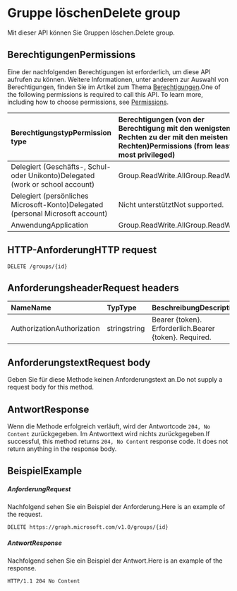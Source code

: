 # <a name="delete-group"></a><span data-ttu-id="b88ba-101">Gruppe löschen</span><span class="sxs-lookup"><span data-stu-id="b88ba-101">Delete group</span></span>

<span data-ttu-id="b88ba-102">Mit dieser API können Sie Gruppen löschen.</span><span class="sxs-lookup"><span data-stu-id="b88ba-102">Delete group.</span></span>
## <a name="permissions"></a><span data-ttu-id="b88ba-103">Berechtigungen</span><span class="sxs-lookup"><span data-stu-id="b88ba-103">Permissions</span></span>
<span data-ttu-id="b88ba-p101">Eine der nachfolgenden Berechtigungen ist erforderlich, um diese API aufrufen zu können. Weitere Informationen, unter anderem zur Auswahl von Berechtigungen, finden Sie im Artikel zum Thema [Berechtigungen](../../../concepts/permissions_reference.md).</span><span class="sxs-lookup"><span data-stu-id="b88ba-p101">One of the following permissions is required to call this API. To learn more, including how to choose permissions, see [Permissions](../../../concepts/permissions_reference.md).</span></span>

|<span data-ttu-id="b88ba-106">Berechtigungstyp</span><span class="sxs-lookup"><span data-stu-id="b88ba-106">Permission type</span></span>      | <span data-ttu-id="b88ba-107">Berechtigungen (von der Berechtigung mit den wenigsten Rechten zu der mit den meisten Rechten)</span><span class="sxs-lookup"><span data-stu-id="b88ba-107">Permissions (from least to most privileged)</span></span>              | 
|:--------------------|:---------------------------------------------------------| 
|<span data-ttu-id="b88ba-108">Delegiert (Geschäfts-, Schul- oder Unikonto)</span><span class="sxs-lookup"><span data-stu-id="b88ba-108">Delegated (work or school account)</span></span> | <span data-ttu-id="b88ba-109">Group.ReadWrite.All</span><span class="sxs-lookup"><span data-stu-id="b88ba-109">Group.ReadWrite.All</span></span>    | 
|<span data-ttu-id="b88ba-110">Delegiert (persönliches Microsoft-Konto)</span><span class="sxs-lookup"><span data-stu-id="b88ba-110">Delegated (personal Microsoft account)</span></span> | <span data-ttu-id="b88ba-111">Nicht unterstützt</span><span class="sxs-lookup"><span data-stu-id="b88ba-111">Not supported.</span></span>    | 
|<span data-ttu-id="b88ba-112">Anwendung</span><span class="sxs-lookup"><span data-stu-id="b88ba-112">Application</span></span> | <span data-ttu-id="b88ba-113">Group.ReadWrite.All</span><span class="sxs-lookup"><span data-stu-id="b88ba-113">Group.ReadWrite.All</span></span> | 

## <a name="http-request"></a><span data-ttu-id="b88ba-114">HTTP-Anforderung</span><span class="sxs-lookup"><span data-stu-id="b88ba-114">HTTP request</span></span>
<!-- { "blockType": "ignored" } -->
```http
DELETE /groups/{id}
```
## <a name="request-headers"></a><span data-ttu-id="b88ba-115">Anforderungsheader</span><span class="sxs-lookup"><span data-stu-id="b88ba-115">Request headers</span></span>
| <span data-ttu-id="b88ba-116">Name</span><span class="sxs-lookup"><span data-stu-id="b88ba-116">Name</span></span>       | <span data-ttu-id="b88ba-117">Typ</span><span class="sxs-lookup"><span data-stu-id="b88ba-117">Type</span></span> | <span data-ttu-id="b88ba-118">Beschreibung</span><span class="sxs-lookup"><span data-stu-id="b88ba-118">Description</span></span>|
|:---------------|:--------|:----------|
| <span data-ttu-id="b88ba-119">Authorization</span><span class="sxs-lookup"><span data-stu-id="b88ba-119">Authorization</span></span>  | <span data-ttu-id="b88ba-120">string</span><span class="sxs-lookup"><span data-stu-id="b88ba-120">string</span></span>  | <span data-ttu-id="b88ba-p102">Bearer {token}. Erforderlich.</span><span class="sxs-lookup"><span data-stu-id="b88ba-p102">Bearer {token}. Required.</span></span> |

## <a name="request-body"></a><span data-ttu-id="b88ba-123">Anforderungstext</span><span class="sxs-lookup"><span data-stu-id="b88ba-123">Request body</span></span>
<span data-ttu-id="b88ba-124">Geben Sie für diese Methode keinen Anforderungstext an.</span><span class="sxs-lookup"><span data-stu-id="b88ba-124">Do not supply a request body for this method.</span></span>

## <a name="response"></a><span data-ttu-id="b88ba-125">Antwort</span><span class="sxs-lookup"><span data-stu-id="b88ba-125">Response</span></span>

<span data-ttu-id="b88ba-p103">Wenn die Methode erfolgreich verläuft, wird der Antwortcode `204, No Content` zurückgegeben. Im Antworttext wird nichts zurückgegeben.</span><span class="sxs-lookup"><span data-stu-id="b88ba-p103">If successful, this method returns `204, No Content` response code. It does not return anything in the response body.</span></span>

## <a name="example"></a><span data-ttu-id="b88ba-128">Beispiel</span><span class="sxs-lookup"><span data-stu-id="b88ba-128">Example</span></span>
##### <a name="request"></a><span data-ttu-id="b88ba-129">Anforderung</span><span class="sxs-lookup"><span data-stu-id="b88ba-129">Request</span></span>
<span data-ttu-id="b88ba-130">Nachfolgend sehen Sie ein Beispiel der Anforderung.</span><span class="sxs-lookup"><span data-stu-id="b88ba-130">Here is an example of the request.</span></span>
<!-- {
  "blockType": "request",
  "name": "delete_group"
}-->
```http
DELETE https://graph.microsoft.com/v1.0/groups/{id}
```
##### <a name="response"></a><span data-ttu-id="b88ba-131">Antwort</span><span class="sxs-lookup"><span data-stu-id="b88ba-131">Response</span></span>
<span data-ttu-id="b88ba-132">Nachfolgend sehen Sie ein Beispiel der Antwort.</span><span class="sxs-lookup"><span data-stu-id="b88ba-132">Here is an example of the response.</span></span> 
<!-- {
  "blockType": "response",
  "truncated": true
} -->
```http
HTTP/1.1 204 No Content
```

<!-- uuid: 8fcb5dbc-d5aa-4681-8e31-b001d5168d79
2015-10-25 14:57:30 UTC -->
<!-- {
  "type": "#page.annotation",
  "description": "Delete group",
  "keywords": "",
  "section": "documentation",
  "tocPath": ""
}-->